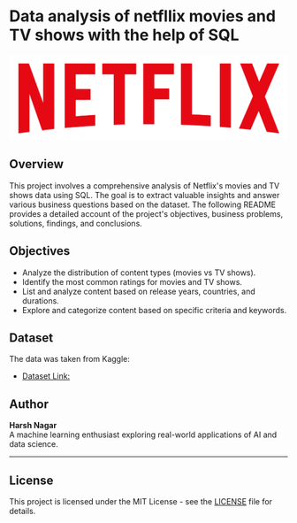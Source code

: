 # Data analysis of netfllix movies and TV shows with the help of SQL

![Netflix logo](https://github.com/TwinHarsh/netflix_data_analysis_SQL/blob/main/logo.png?raw=true)

## Overview
This project involves a comprehensive analysis of Netflix's movies and TV shows data using SQL. The goal is to extract valuable insights and answer various business questions based on the dataset. The following README provides a detailed account of the project's objectives, business problems, solutions, findings, and conclusions.

## Objectives
* Analyze the distribution of content types (movies vs TV shows).
* Identify the most common ratings for movies and TV shows.
* List and analyze content based on release years, countries, and durations.
* Explore and categorize content based on specific criteria and keywords.

## Dataset
The data was taken from Kaggle:
* [Dataset Link:](https://www.kaggle.com/datasets/shivamb/netflix-shows?resource=download)


##  Author

**Harsh Nagar**  
A machine learning enthusiast exploring real-world applications of AI and data science.

---

##  License

This project is licensed under the MIT License - see the [LICENSE](https://github.com/TwinHarsh/netflix_data_analysis_SQL/blob/main/License.txt) file for details.
